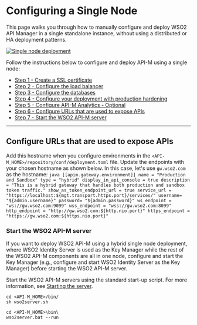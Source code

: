 # Configuring a Single Node

This page walks you through how to manually configure and deploy WSO2 API Manager in a single standalone instance, without using a distributed or HA deployment patterns. 

[![Single node deployment]({{base_path}}/assets/img/setup-and-install/single-node-deployment.png)]({{base_path}}/assets/img/setup-and-install/single-node-deployment.png)

Follow the instructions below to configure and deploy API-M using a single node:

-   [Step 1 - Create a SSL certificate]({{base_path}}/Administer/ProductSecurity/ConfiguringKeystores/KeystoreBasics/creating-new-keystores)
-   [Step 2 - Configure the load balancer]({{base_path}}/InstallAndSetup/DeployingWSO2APIManager/configuring-the-proxy-server-and-the-load-balancer)
-   [Step 3 - Configure the databases]({{base_path}}/InstallAndSetup/SettingUpDatabases/overview)
-   [Step 4 - Configure your deployment with production hardening]({{base_path}}/InstallAndSetup/DeployingWSO2APIManager/production-deployment-guidelines)
-   [Step 5 - Configure API-M Analytics - Optional]({{base_path}}/Learn/Analytics/configuring-apim-analytics/)
-   [Step 6 - Configure URLs that are used to expose APIs](#configure-urls-that-are-used-to-expose-apis)
-   [Step 7 - Start the WSO2 API-M server](#start-the-wso2-api-m-server)

----------------------------

## Configure URLs that are used to expose APIs

Add this hostname when you configure environments in the `<API-M_HOME>/repository/conf/deployment.toml` file. Update the endpoints with your chosen hostname as shown below. 
In this case, let's use `gw.wso2.com` as the hostname:
    ``` java
    [[apim.gateway.environment]]
    name = "Production and Sandbox"
    type = "hybrid"
    display_in_api_console = true
    description = "This is a hybrid gateway that handles both production and sandbox token traffic."
    show_as_token_endpoint_url = true
    service_url = "https://localhost:${mgt.transport.https.port}/services/"
    username= "${admin.username}"
    password= "${admin.password}"
    ws_endpoint = "ws://gw.wso2.com:9099"
    wss_endpoint = "wss://gw.wso2.com:8099"
    http_endpoint = "http://gw.wso2.com:${http.nio.port}"
    https_endpoint = "https://gw.wso2.com:${https.nio.port}"
    ```
    
### Start the WSO2 API-M server

If you want to deploy WSO2 API-M using a hybrid single node deployment, where WSO2 Identity Server is used as the Key Manager while the rest of the WSO2 API-M components are all in one node, configure and start the Key Manager (e.g., configure and start WSO2 Identity Server as the Key Manager) before starting the WSO2 API-M server.


Start the WSO2 API-M servers using the standard start-up script. For more information, see [Starting the server](https://apim.docs.wso2.com/en/latest/InstallAndSetup/InstallationGuide/running-the-product/#starting-the-server).

```tab="Linux/Mac OS"
cd <API-M_HOME>/bin/
sh wso2server.sh
```

```tab="Windows"
cd <API-M_HOME>\bin\
wso2server.bat --run 
```
